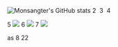 ![Monsangter's GitHub stats](https://github-readme-stats.vercel.app/api?username=Monsangter&show_icons=true&theme=radical)
2
​
3
​
4
​<div>
5
<img src="https://img.shields.io/badge/django-FFFFFF?style=for-the-badge&logo=#092E20&logoColor=000000"/>
6
<img src="https://img.shields.io/badge/html-FFFFFF?style=for-the-badge&logo=##E34F26&logoColor=000000"/>
7
<img src="https://img.shields.io/badge/css-FFFFFF?style=for-the-badge&logo=#1572B6&logoColor=000000"/>
</div>as
8
<!--
9
**Monsangter/Monsangter** is a ✨ _special_ ✨ repository because its `README.md` (this file) appears on your GitHub profile.
10
​
11
Here are some ideas to get you started:
12
​
13
- 🔭 I’m currently working on ...
14
- 🌱 I’m currently learning ...
15
- 👯 I’m looking to collaborate on ...
16
- 🤔 I’m looking for help with ...
17
- 💬 Ask me about ...
18
- 📫 How to reach me: ...
19
- 😄 Pronouns: ...
20
- ⚡ Fun fact: ...
21
-->
22
​
